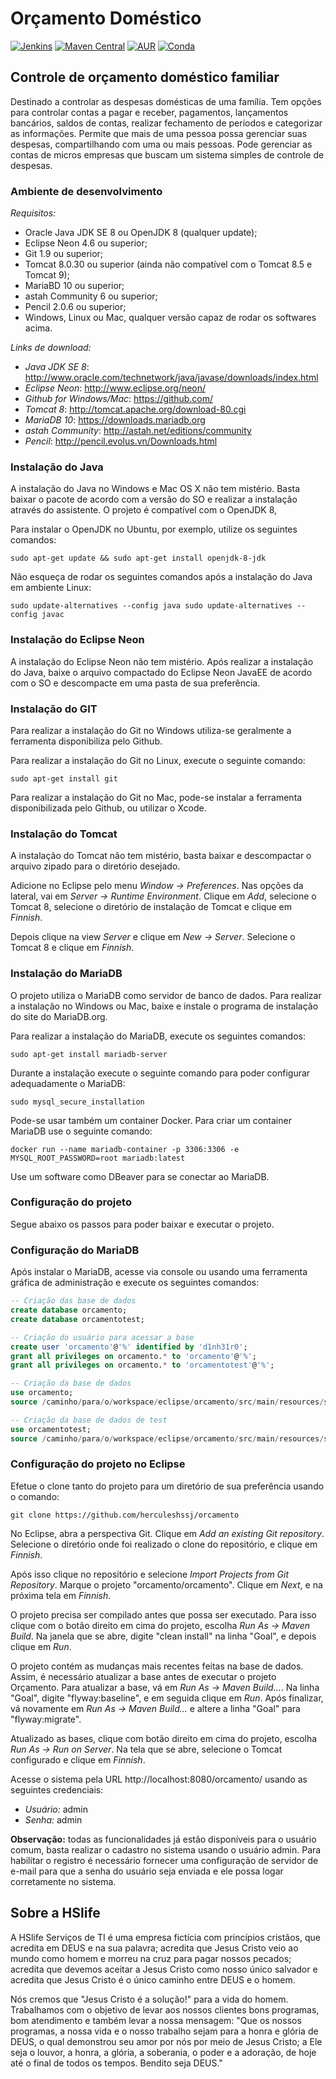 Orçamento Doméstico
===================

[![Jenkins](https://img.shields.io/jenkins/s/https/jenkins.qa.ubuntu.com/view/Precise/view/All%20Precise/job/precise-desktop-amd64_default.svg)]()
[![Maven Central](https://img.shields.io/maven-central/v/org.apache.maven/apache-maven.svg)]()
[![AUR](https://img.shields.io/aur/license/yaourt.svg)]()
[![Conda](https://img.shields.io/conda/pn/conda-forge/python.svg)]()


Controle de orçamento doméstico familiar
-----------------------------------------

Destinado a controlar as despesas domésticas de uma família. Tem opções para controlar contas a pagar e receber, pagamentos, lançamentos bancários, saldos de contas, realizar fechamento de períodos e categorizar as informações. Permite que mais de uma pessoa possa gerenciar suas despesas, compartilhando com uma ou mais pessoas. Pode gerenciar as contas de micros empresas que buscam um sistema simples de controle de despesas.

### Ambiente de desenvolvimento

*Requisitos:*

* Oracle Java JDK SE 8 ou OpenJDK 8 (qualquer update);
* Eclipse Neon 4.6 ou superior;
* Git 1.9 ou superior;
* Tomcat 8.0.30 ou superior (ainda não compatível com o Tomcat 8.5 e Tomcat 9);
* MariaBD 10 ou superior;
* astah Community 6 ou superior;
* Pencil 2.0.6 ou superior;
* Windows, Linux ou Mac, qualquer versão capaz de rodar os softwares acima.

*Links de download:*

* *Java JDK SE 8*: http://www.oracle.com/technetwork/java/javase/downloads/index.html
* *Eclipse Neon*: http://www.eclipse.org/neon/
* *Github for Windows/Mac*: https://github.com/ 
* *Tomcat 8*: http://tomcat.apache.org/download-80.cgi
* *MariaDB 10*: https://downloads.mariadb.org
* *astah Community*: http://astah.net/editions/community
* *Pencil*: http://pencil.evolus.vn/Downloads.html

### Instalação do Java

A instalação do Java no Windows e Mac OS X não tem mistério. Basta baixar o pacote de acordo com a versão do SO e realizar a instalação através do assistente. O projeto é compatível com o OpenJDK 8,

Para instalar o OpenJDK no Ubuntu, por exemplo, utilize os seguintes comandos:

``
sudo apt-get update && sudo apt-get install openjdk-8-jdk
``

Não esqueça de rodar os seguintes comandos após a instalação do Java em ambiente Linux:

``
sudo update-alternatives --config java
sudo update-alternatives --config javac
``

### Instalação do Eclipse Neon

A instalação do Eclipse Neon não tem mistério. Após realizar a instalação do Java, baixe o arquivo compactado do Eclipse Neon JavaEE de acordo com o SO e descompacte em uma pasta de sua preferência.

### Instalação do GIT

Para realizar a instalação do Git no Windows utiliza-se geralmente a ferramenta disponibiliza pelo Github.

Para realizar a instalação do Git no Linux, execute o seguinte comando:

``
sudo apt-get install git
``

Para realizar a instalação do Git no Mac, pode-se instalar a ferramenta disponibilizada pelo Github, ou utilizar o Xcode.

### Instalação do Tomcat

A instalação do Tomcat não tem mistério, basta baixar e descompactar o arquivo zipado para o diretório desejado.

Adicione no Eclipse pelo menu *Window -> Preferences*. Nas opções da lateral, vai em *Server -> Runtime Environment*. Clique em *Add*, selecione o Tomcat 8, selecione o diretório de instalação de Tomcat e clique em *Finnish*.

Depois clique na view *Server* e clique em *New -> Server*. Selecione o Tomcat 8 e clique em *Finnish*.

### Instalação do MariaDB

O projeto utiliza o MariaDB como servidor de banco de dados. Para realizar a instalação no Windows ou Mac, baixe e instale o programa de instalação do site do MariaDB.org.

Para realizar a instalação do MariaDB, execute os seguintes comandos:

``
sudo apt-get install mariadb-server
``

Durante a instalação execute o seguinte comando para poder configurar adequadamente o MariaDB:

``
sudo mysql_secure_installation
``

Pode-se usar também um container Docker. Para criar um container MariaDB use o seguinte comando:

``
docker run --name mariadb-container -p 3306:3306 -e MYSQL_ROOT_PASSWORD=root mariadb:latest
``

Use um software como DBeaver para se conectar ao MariaDB.

### Configuração do projeto

Segue abaixo os passos para poder baixar e executar o projeto.

### Configuração do MariaDB

Após instalar o MariaDB, acesse via console ou usando uma ferramenta gráfica de administração e execute os seguintes comandos:

```sql
-- Criação das base de dados
create database orcamento;
create database orcamentotest;

-- Criação do usuário para acessar a base
create user 'orcamento'@'%' identified by 'd1nh31r0';
grant all privileges on orcamento.* to 'orcamento'@'%';
grant all privileges on orcamento.* to 'orcamentotest'@'%';

-- Criação da base de dados
use orcamento;
source /caminho/para/o/workspace/eclipse/orcamento/src/main/resources/script-create-all-db.sql;

-- Criação da base de dados de test
use orcamentotest;
source /caminho/para/o/workspace/eclipse/orcamento/src/main/resources/script-create-all-db.sql;
``` 

### Configuração do projeto no Eclipse

Efetue o clone tanto do projeto para um diretório de sua preferência usando o comando:

``
git clone https://github.com/herculeshssj/orcamento
``

No Eclipse, abra a perspectiva Git. Clique em *Add an existing Git repository*. Selecione o diretório onde foi realizado o clone do repositório, e clique em *Finnish*.

Após isso clique no repositório e selecione *Import Projects from Git Repository*. Marque o projeto "orcamento/orcamento". Clique em *Next*, e na próxima tela em *Finnish*.

O projeto precisa ser compilado antes que possa ser executado. Para isso clique com o botão direito em cima do projeto, escolha *Run As -> Maven Build*. Na janela que se abre, digite "clean install" na linha "Goal", e depois clique em *Run*.

O projeto contém as mudanças mais recentes feitas na base de dados. Assim, é necessário atualizar a base antes de executar o projeto Orçamento. Para atualizar a base, vá em *Run As -> Maven Build...*. Na linha "Goal", digite "flyway:baseline", e em seguida clique em *Run*. Após finalizar, vá novamente em *Run As -> Maven Build...* e altere a linha "Goal" para "flyway:migrate".

Atualizado as bases, clique com botão direito em cima do projeto, escolha *Run As -> Run on Server*. Na tela que se abre, selecione o Tomcat configurado e clique em *Finnish*.

Acesse o sistema pela URL http://localhost:8080/orcamento/ usando as seguintes credenciais:

* *Usuário:* admin
* *Senha:* admin

**Observação:** todas as funcionalidades já estão disponíveis para o usuário comum, basta realizar o cadastro no sistema usando o usuário admin. Para habilitar o registro é necessário fornecer uma configuração de servidor de e-mail para que a senha do usuário seja enviada e ele possa logar corretamente no sistema.

Sobre a HSlife
--------------

A HSlife Serviços de TI é uma empresa fictícia com princípios cristãos, que acredita em DEUS e na sua palavra; acredita que Jesus Cristo veio ao mundo como homem e morreu na cruz para pagar nossos pecados; acredita que devemos aceitar a Jesus Cristo como nosso único salvador e acredita que Jesus Cristo é o único caminho entre DEUS e o homem.

Nós cremos que "Jesus Cristo é a solução!" para a vida do homem. Trabalhamos com o objetivo de levar aos nossos clientes bons programas, bom atendimento e também levar a nossa mensagem: "Que os nossos programas, a nossa vida e o nosso trabalho sejam para a honra e glória de DEUS, o qual demonstrou seu amor por nós por meio de Jesus Cristo; a Ele seja o louvor, a honra, a glória, a soberania, o poder e a adoração, de hoje até o final de todos os tempos. Bendito seja DEUS."
